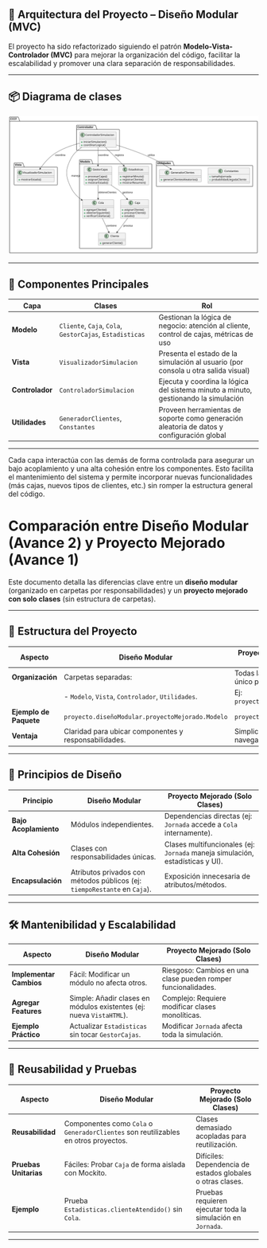 ## 🧱 Arquitectura del Proyecto – Diseño Modular (MVC)

El proyecto ha sido refactorizado siguiendo el patrón **Modelo-Vista-Controlador (MVC)** para mejorar la organización del código, facilitar la escalabilidad y promover una clara separación de responsabilidades.

---
## 📦 Diagrama de clases

![](/images/modelosUML/diagramaClasesModular.svg)

---

## 🧠 Componentes Principales

| Capa         | Clases                                                                  | Rol                                                                                      |
|--------------|-------------------------------------------------------------------------|-------------------------------------------------------------------------------------------|
| **Modelo**   | `Cliente`, `Caja`, `Cola`, `GestorCajas`, `Estadisticas`                | Gestionan la lógica de negocio: atención al cliente, control de cajas, métricas de uso   |
| **Vista**    | `VisualizadorSimulacion`                                                | Presenta el estado de la simulación al usuario (por consola u otra salida visual)        |
| **Controlador** | `ControladorSimulacion`                                             | Ejecuta y coordina la lógica del sistema minuto a minuto, gestionando la simulación      |
| **Utilidades** | `GeneradorClientes`, `Constantes`                                    | Proveen herramientas de soporte como generación aleatoria de datos y configuración global |

---

Cada capa interactúa con las demás de forma controlada para asegurar un bajo acoplamiento y una alta cohesión entre los componentes. Esto facilita el mantenimiento del sistema y permite incorporar nuevas funcionalidades (más cajas, nuevos tipos de clientes, etc.) sin romper la estructura general del código.

# Comparación entre Diseño Modular (Avance 2) y Proyecto Mejorado (Avance 1)

Este documento detalla las diferencias clave entre un **diseño modular** (organizado en carpetas por responsabilidades) y un **proyecto mejorado con solo clases** (sin estructura de carpetas).

---

## 📂 Estructura del Proyecto

| **Aspecto**               | **Diseño Modular**                                      | **Proyecto Mejorado (Solo Clases)**                     |
|---------------------------|---------------------------------------------------------|---------------------------------------------------------|
| **Organización**          | Carpetas separadas:                                     | Todas las clases en un único paquete.                   |
|                           | - `Modelo`, `Vista`, `Controlador`, `Utilidades`.       | Ej: `proyecto.proyectoMejorado`.                        |
| **Ejemplo de Paquete**    | `proyecto.diseñoModular.proyectoMejorado.Modelo`        | `proyecto.proyectoMejorado`                             |
| **Ventaja**               | Claridad para ubicar componentes y responsabilidades.   | Simplicidad inicial, sin navegación entre carpetas.     |

---

## 🧩 Principios de Diseño

| **Principio**             | **Diseño Modular**                                      | **Proyecto Mejorado (Solo Clases)**                     |
|---------------------------|---------------------------------------------------------|---------------------------------------------------------|
| **Bajo Acoplamiento**     | Módulos independientes. | Dependencias directas (ej: `Jornada` accede a `Cola` internamente). |
| **Alta Cohesión**         | Clases con responsabilidades únicas. | Clases multifuncionales (ej: `Jornada` maneja simulación, estadísticas y UI). |
| **Encapsulación**         | Atributos privados con métodos públicos (ej: `tiempoRestante` en `Caja`). | Exposición innecesaria de atributos/métodos.            |

---

## 🛠️ Mantenibilidad y Escalabilidad

| **Aspecto**               | **Diseño Modular**                                      | **Proyecto Mejorado (Solo Clases)**                     |
|---------------------------|---------------------------------------------------------|---------------------------------------------------------|
| **Implementar Cambios**   | Fácil: Modificar un módulo no afecta otros. | Riesgoso: Cambios en una clase pueden romper funcionalidades. |
| **Agregar Features**      | Simple: Añadir clases en módulos existentes (ej: nueva `VistaHTML`). | Complejo: Requiere modificar clases monolíticas.        |
| **Ejemplo Práctico**      | Actualizar `Estadisticas` sin tocar `GestorCajas`.      | Modificar `Jornada` afecta toda la simulación.          |

---

## 🔄 Reusabilidad y Pruebas

| **Aspecto**               | **Diseño Modular**                                      | **Proyecto Mejorado (Solo Clases)**                     |
|---------------------------|---------------------------------------------------------|---------------------------------------------------------|
| **Reusabilidad**          | Componentes como `Cola` o `GeneradorClientes` son reutilizables en otros proyectos. | Clases demasiado acopladas para reutilización.          |
| **Pruebas Unitarias**     | Fáciles: Probar `Caja` de forma aislada con Mockito.    | Difíciles: Dependencia de estados globales o otras clases. |
| **Ejemplo**               | Prueba `Estadisticas.clienteAtendido()` sin `Cola`.     | Pruebas requieren ejecutar toda la simulación en `Jornada`. |

---


